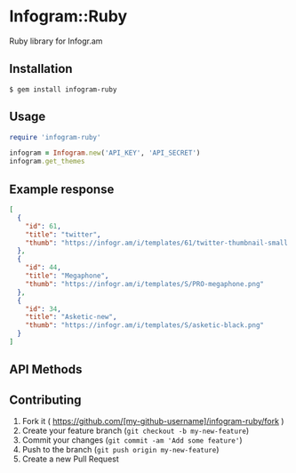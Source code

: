 # Infogram::Ruby

Ruby library for Infogr.am

## Installation

    $ gem install infogram-ruby

## Usage
```ruby
require 'infogram-ruby'

infogram = Infogram.new('API_KEY', 'API_SECRET')
infogram.get_themes
```

## Example response
```json
[
  {
    "id": 61,
    "title": "twitter",
    "thumb": "https://infogr.am/i/templates/61/twitter-thumbnail-small.png"
  },
  {
    "id": 44,
    "title": "Megaphone",
    "thumb": "https://infogr.am/i/templates/S/PRO-megaphone.png"
  },
  {
    "id": 34,
    "title": "Asketic-new",
    "thumb": "https://infogr.am/i/templates/S/asketic-black.png"
  }
]
```

## API Methods

## Contributing

1. Fork it ( https://github.com/[my-github-username]/infogram-ruby/fork )
2. Create your feature branch (`git checkout -b my-new-feature`)
3. Commit your changes (`git commit -am 'Add some feature'`)
4. Push to the branch (`git push origin my-new-feature`)
5. Create a new Pull Request
